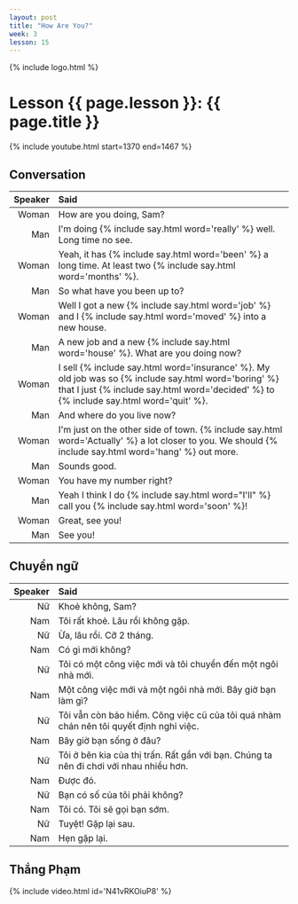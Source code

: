 ```yaml
---
layout: post
title: "How Are You?"
week: 3
lesson: 15
---
```

{% include logo.html %}

# Lesson {{ page.lesson }}: {{ page.title }}

{% include youtube.html start=1370 end=1467 %}

## Conversation

Speaker | Said
---: | :---
Woman | How are you doing, Sam?
Man | I'm doing {% include say.html word='really' %} well. Long time no see.
Woman | Yeah, it has {% include say.html word='been' %} a long time. At least two {% include say.html word='months' %}.
Man | So what have you been up to?
Woman | Well I got a new {% include say.html word='job' %} and I {% include say.html word='moved' %} into a new house.
Man | A new job and a new {% include say.html word='house' %}. What are you doing now?
Woman | I sell {% include say.html word='insurance' %}. My old job was so {% include say.html word='boring' %} that I just {% include say.html word='decided' %} to {% include say.html word='quit' %}.
Man | And where do you live now?
Woman | I'm just on the other side of town. {% include say.html word='Actually' %} a lot closer to you. We should {% include say.html word='hang' %} out more.
Man | Sounds good.
Woman | You have my number right?
Man | Yeah I think I do {% include say.html word="I'll" %} call you {% include say.html word='soon' %}!
Woman | Great, see you!
Man | See you!

## Chuyển ngữ

Speaker | Said
---: | :---
Nữ | Khoẻ không, Sam?
Nam | Tôi rất khoẻ. Lâu rồi không gặp.
Nữ | Ừa, lâu rồi. Cỡ 2 tháng.
Nam | Có gì mới không?
Nữ | Tôi có một công việc mới và tôi chuyển đến một ngôi nhà mới.
Nam | Một công việc mới và một ngôi nhà mới. Bây giờ bạn làm gì?
Nữ | Tôi vẫn còn bảo hiểm. Công việc cũ của tôi quá nhàm chán nên tôi quyết định nghỉ việc.
Nam | Bây giờ bạn sống ở đâu?
Nữ | Tôi ở bên kia của thị trấn. Rất gần với bạn. Chúng ta nên đi chơi với nhau nhiều hơn.
Nam | Được đó.
Nữ | Bạn có số của tôi phải không?
Nam | Tôi có. Tôi sẽ gọi bạn sớm.
Nữ | Tuyệt! Gặp lại sau.
Nam | Hẹn gặp lại.

## Thắng Phạm

{% include video.html id='N41vRKOiuP8' %}